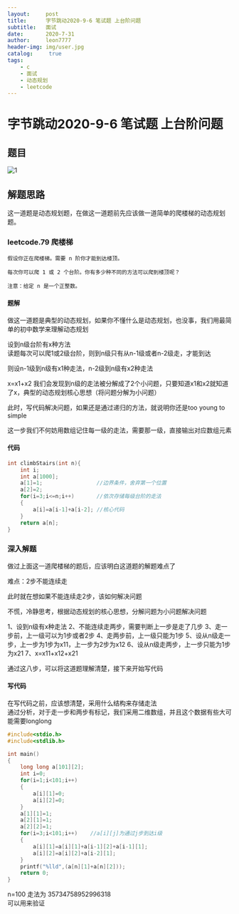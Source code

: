 ```yaml
---
layout:     post
title:      字节跳动2020-9-6 笔试题 上台阶问题
subtitle:   面试
date:       2020-7-31
author:     leon7777
header-img: img/user.jpg
catalog: 	 true
tags:
    - c
    - 面试
    - 动态规划
    - leetcode
---
```

# 字节跳动2020-9-6 笔试题 上台阶问题
## 题目
![1](./台阶问题.png)

## 解题思路
这一道题是动态规划题，在做这一道题前先应该做一道简单的爬楼梯的动态规划题。  
### leetcode.79 爬楼梯
```
假设你正在爬楼梯。需要 n 阶你才能到达楼顶。

每次你可以爬 1 或 2 个台阶。你有多少种不同的方法可以爬到楼顶呢？

注意：给定 n 是一个正整数。
```
#### 题解
做这一道题是典型的动态规划，如果你不懂什么是动态规划，也没事，我们用最简单的初中数学来理解动态规划  

设到n级台阶有x种方法  
读题每次可以爬1或2级台阶，则到n级只有从n-1级或者n-2级走，才能到达  

则设n-1级到n级有x1种走法，n-2级到n级有x2种走法  

x=x1+x2
我们会发现到n级的走法被分解成了2个小问题，只要知道x1和x2就知道了x，典型的动态规划核心思想（将问题分解为小问题）  

此时，写代码解决问题，如果还是通过递归的方法，就说明你还是too young to simple  

这一步我们不何妨用数组记住每一级的走法，需要那一级，直接输出对应数组元素  


#### 代码
```c
int climbStairs(int n){
    int i;
    int a[1000];
    a[1]=1;                 //边界条件，舍弃第一个位置
    a[2]=2;
    for(i=3;i<=n;i++)       //依次存储每级台阶的走法
    {
        a[i]=a[i-1]+a[i-2]; //核心代码
    }
    return a[n];
}
```
### 深入解题

做过上面这一道爬楼梯的题后，应该明白这道题的解题难点了  

难点：2步不能连续走  

此时就在想如果不能连续走2步，该如何解决问题  

不慌，冷静思考，根据动态规划的核心思想，分解问题为小问题解决问题  

1、设到n级有x种走法 
2、不能连续走两步，需要判断上一步是走了几步
3、走一步前，上一级可以为1步或者2步
4、走两步前，上一级只能为1步
5、设从n级走一步，上一步为1步为x11，上一步为2步为x12
6、设从n级走两步，上一步只能为1步为x21
7、x=x11+x12+x21

通过这八步，可以将这道题理解清楚，接下来开始写代码  
#### 写代码
在写代码之前，应该想清楚，采用什么结构来存储走法  
通过分析，对于走一步和两步有标记，我们采用二维数组，并且这个数据有些大可能需要longlong  

```c
#include<stdio.h>
#include<stdlib.h>

int main()
{
    long long a[101][2];
    int i=0;
    for(i=1;i<101;i++)
    {
        a[i][1]=0;
        a[i][2]=0;
    }
    a[1][1]=1;
    a[2][1]=1;
    a[2][2]=1;
    for(i=3;i<101;i++)    //a[i][j]为通过j步到达i级
    {
        a[i][1]=a[i][1]+a[i-1][2]+a[i-1][1];
        a[i][2]=a[i][2]+a[i-2][1];
    }
    printf("%lld",(a[n][1]+a[n][2]));
    return 0;
}
```
n=100  走法为 35734758952996318  
可以用来验证
